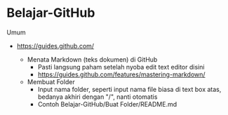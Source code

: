 # Belajar-GitHub

Umum
- https://guides.github.com/

  - Menata Markdown (teks dokumen) di GitHub
    - Pasti langsung paham setelah nyoba edit text editor disini 
    - https://guides.github.com/features/mastering-markdown/
  - Membuat Folder
    - Input nama folder, seperti input nama file biasa di text box atas, bedanya akhiri dengan "/", nanti otomatis
    - Contoh Belajar-GitHub/Buat Folder/README.md
